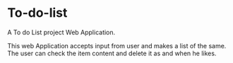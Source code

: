 # To-do-list
A To do List project Web Application.

This web Application accepts input from user and makes a list of the same. The user can check the item content and delete it as and when he likes.
